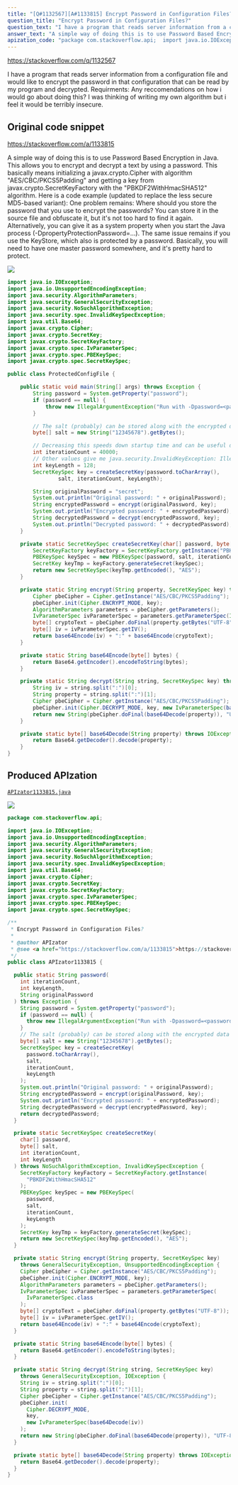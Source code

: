 ```yaml
---
title: "[Q#1132567][A#1133815] Encrypt Password in Configuration Files?"
question_title: "Encrypt Password in Configuration Files?"
question_text: "I have a program that reads server information from a configuration file and would like to encrypt the password in that configuration that can be read by my program and decrypted. Requirments: Any reccomendations on how i would go about doing this? I was thinking of writing my own algorithm but i feel it would be terribly insecure."
answer_text: "A simple way of doing this is to use Password Based Encryption in Java. This allows you to encrypt and decrypt a text by using a password. This basically means initializing a javax.crypto.Cipher with algorithm \"AES/CBC/PKCS5Padding\" and getting a key from javax.crypto.SecretKeyFactory with the \"PBKDF2WithHmacSHA512\" algorithm. Here is a code example (updated to replace the less secure MD5-based variant): One problem remains: Where should you store the password that you use to encrypt the passwords? You can store it in the source file and obfuscate it, but it's not too hard to find it again. Alternatively, you can give it as a system property when you start the Java process (-DpropertyProtectionPassword=...). The same issue remains if you use the KeyStore, which also is protected by a password. Basically, you will need to have one master password somewhere, and it's pretty hard to protect."
apization_code: "package com.stackoverflow.api;  import java.io.IOException; import java.io.UnsupportedEncodingException; import java.security.AlgorithmParameters; import java.security.GeneralSecurityException; import java.security.NoSuchAlgorithmException; import java.security.spec.InvalidKeySpecException; import java.util.Base64; import javax.crypto.Cipher; import javax.crypto.SecretKey; import javax.crypto.SecretKeyFactory; import javax.crypto.spec.IvParameterSpec; import javax.crypto.spec.PBEKeySpec; import javax.crypto.spec.SecretKeySpec;  /**  * Encrypt Password in Configuration Files?  *  * @author APIzator  * @see <a href=\"https://stackoverflow.com/a/1133815\">https://stackoverflow.com/a/1133815</a>  */ public class APIzator1133815 {    public static String password(     int iterationCount,     int keyLength,     String originalPassword   ) throws Exception {     String password = System.getProperty(\"password\");     if (password == null) {       throw new IllegalArgumentException(\"Run with -Dpassword=<password>\");     }     // The salt (probably) can be stored along with the encrypted data     byte[] salt = new String(\"12345678\").getBytes();     SecretKeySpec key = createSecretKey(       password.toCharArray(),       salt,       iterationCount,       keyLength     );     System.out.println(\"Original password: \" + originalPassword);     String encryptedPassword = encrypt(originalPassword, key);     System.out.println(\"Encrypted password: \" + encryptedPassword);     String decryptedPassword = decrypt(encryptedPassword, key);     return decryptedPassword;   }    private static SecretKeySpec createSecretKey(     char[] password,     byte[] salt,     int iterationCount,     int keyLength   ) throws NoSuchAlgorithmException, InvalidKeySpecException {     SecretKeyFactory keyFactory = SecretKeyFactory.getInstance(       \"PBKDF2WithHmacSHA512\"     );     PBEKeySpec keySpec = new PBEKeySpec(       password,       salt,       iterationCount,       keyLength     );     SecretKey keyTmp = keyFactory.generateSecret(keySpec);     return new SecretKeySpec(keyTmp.getEncoded(), \"AES\");   }    private static String encrypt(String property, SecretKeySpec key)     throws GeneralSecurityException, UnsupportedEncodingException {     Cipher pbeCipher = Cipher.getInstance(\"AES/CBC/PKCS5Padding\");     pbeCipher.init(Cipher.ENCRYPT_MODE, key);     AlgorithmParameters parameters = pbeCipher.getParameters();     IvParameterSpec ivParameterSpec = parameters.getParameterSpec(       IvParameterSpec.class     );     byte[] cryptoText = pbeCipher.doFinal(property.getBytes(\"UTF-8\"));     byte[] iv = ivParameterSpec.getIV();     return base64Encode(iv) + \":\" + base64Encode(cryptoText);   }    private static String base64Encode(byte[] bytes) {     return Base64.getEncoder().encodeToString(bytes);   }    private static String decrypt(String string, SecretKeySpec key)     throws GeneralSecurityException, IOException {     String iv = string.split(\":\")[0];     String property = string.split(\":\")[1];     Cipher pbeCipher = Cipher.getInstance(\"AES/CBC/PKCS5Padding\");     pbeCipher.init(       Cipher.DECRYPT_MODE,       key,       new IvParameterSpec(base64Decode(iv))     );     return new String(pbeCipher.doFinal(base64Decode(property)), \"UTF-8\");   }    private static byte[] base64Decode(String property) throws IOException {     return Base64.getDecoder().decode(property);   } }"
---
```


https://stackoverflow.com/q/1132567

I have a program that reads server information from a configuration file and would like to encrypt the password in that configuration that can be read by my program and decrypted.
Requirments:
Any reccomendations on how i would go about doing this? I was thinking of writing my own algorithm but i feel it would be terribly insecure.



## Original code snippet

https://stackoverflow.com/a/1133815

A simple way of doing this is to use Password Based Encryption in Java. This allows you to encrypt and decrypt a text by using a password.
This basically means initializing a javax.crypto.Cipher with algorithm &quot;AES/CBC/PKCS5Padding&quot; and getting a key from javax.crypto.SecretKeyFactory with the &quot;PBKDF2WithHmacSHA512&quot; algorithm.
Here is a code example (updated to replace the less secure MD5-based variant):
One problem remains: Where should you store the password that you use to encrypt the passwords? You can store it in the source file and obfuscate it, but it&#x27;s not too hard to find it again. Alternatively, you can give it as a system property when you start the Java process (-DpropertyProtectionPassword=...).
The same issue remains if you use the KeyStore, which also is protected by a password. Basically, you will need to have one master password somewhere, and it&#x27;s pretty hard to protect.

<div class="code-logo"><img src="/stackoverflow.png" /></div>

```java
import java.io.IOException;
import java.io.UnsupportedEncodingException;
import java.security.AlgorithmParameters;
import java.security.GeneralSecurityException;
import java.security.NoSuchAlgorithmException;
import java.security.spec.InvalidKeySpecException;
import java.util.Base64;
import javax.crypto.Cipher;
import javax.crypto.SecretKey;
import javax.crypto.SecretKeyFactory;
import javax.crypto.spec.IvParameterSpec;
import javax.crypto.spec.PBEKeySpec;
import javax.crypto.spec.SecretKeySpec;

public class ProtectedConfigFile {

    public static void main(String[] args) throws Exception {
        String password = System.getProperty("password");
        if (password == null) {
            throw new IllegalArgumentException("Run with -Dpassword=<password>");
        }

        // The salt (probably) can be stored along with the encrypted data
        byte[] salt = new String("12345678").getBytes();

        // Decreasing this speeds down startup time and can be useful during testing, but it also makes it easier for brute force attackers
        int iterationCount = 40000;
        // Other values give me java.security.InvalidKeyException: Illegal key size or default parameters
        int keyLength = 128;
        SecretKeySpec key = createSecretKey(password.toCharArray(),
                salt, iterationCount, keyLength);

        String originalPassword = "secret";
        System.out.println("Original password: " + originalPassword);
        String encryptedPassword = encrypt(originalPassword, key);
        System.out.println("Encrypted password: " + encryptedPassword);
        String decryptedPassword = decrypt(encryptedPassword, key);
        System.out.println("Decrypted password: " + decryptedPassword);
    }

    private static SecretKeySpec createSecretKey(char[] password, byte[] salt, int iterationCount, int keyLength) throws NoSuchAlgorithmException, InvalidKeySpecException {
        SecretKeyFactory keyFactory = SecretKeyFactory.getInstance("PBKDF2WithHmacSHA512");
        PBEKeySpec keySpec = new PBEKeySpec(password, salt, iterationCount, keyLength);
        SecretKey keyTmp = keyFactory.generateSecret(keySpec);
        return new SecretKeySpec(keyTmp.getEncoded(), "AES");
    }

    private static String encrypt(String property, SecretKeySpec key) throws GeneralSecurityException, UnsupportedEncodingException {
        Cipher pbeCipher = Cipher.getInstance("AES/CBC/PKCS5Padding");
        pbeCipher.init(Cipher.ENCRYPT_MODE, key);
        AlgorithmParameters parameters = pbeCipher.getParameters();
        IvParameterSpec ivParameterSpec = parameters.getParameterSpec(IvParameterSpec.class);
        byte[] cryptoText = pbeCipher.doFinal(property.getBytes("UTF-8"));
        byte[] iv = ivParameterSpec.getIV();
        return base64Encode(iv) + ":" + base64Encode(cryptoText);
    }

    private static String base64Encode(byte[] bytes) {
        return Base64.getEncoder().encodeToString(bytes);
    }

    private static String decrypt(String string, SecretKeySpec key) throws GeneralSecurityException, IOException {
        String iv = string.split(":")[0];
        String property = string.split(":")[1];
        Cipher pbeCipher = Cipher.getInstance("AES/CBC/PKCS5Padding");
        pbeCipher.init(Cipher.DECRYPT_MODE, key, new IvParameterSpec(base64Decode(iv)));
        return new String(pbeCipher.doFinal(base64Decode(property)), "UTF-8");
    }

    private static byte[] base64Decode(String property) throws IOException {
        return Base64.getDecoder().decode(property);
    }
}
```

## Produced APIzation

[`APIzator1133815.java`](https://github.com/pasqualesalza/apization-temp/raw/main/data/search/APIzator1133815.java)

<div class="code-logo"><img src="/apizator.png" /></div>

```java
package com.stackoverflow.api;

import java.io.IOException;
import java.io.UnsupportedEncodingException;
import java.security.AlgorithmParameters;
import java.security.GeneralSecurityException;
import java.security.NoSuchAlgorithmException;
import java.security.spec.InvalidKeySpecException;
import java.util.Base64;
import javax.crypto.Cipher;
import javax.crypto.SecretKey;
import javax.crypto.SecretKeyFactory;
import javax.crypto.spec.IvParameterSpec;
import javax.crypto.spec.PBEKeySpec;
import javax.crypto.spec.SecretKeySpec;

/**
 * Encrypt Password in Configuration Files?
 *
 * @author APIzator
 * @see <a href="https://stackoverflow.com/a/1133815">https://stackoverflow.com/a/1133815</a>
 */
public class APIzator1133815 {

  public static String password(
    int iterationCount,
    int keyLength,
    String originalPassword
  ) throws Exception {
    String password = System.getProperty("password");
    if (password == null) {
      throw new IllegalArgumentException("Run with -Dpassword=<password>");
    }
    // The salt (probably) can be stored along with the encrypted data
    byte[] salt = new String("12345678").getBytes();
    SecretKeySpec key = createSecretKey(
      password.toCharArray(),
      salt,
      iterationCount,
      keyLength
    );
    System.out.println("Original password: " + originalPassword);
    String encryptedPassword = encrypt(originalPassword, key);
    System.out.println("Encrypted password: " + encryptedPassword);
    String decryptedPassword = decrypt(encryptedPassword, key);
    return decryptedPassword;
  }

  private static SecretKeySpec createSecretKey(
    char[] password,
    byte[] salt,
    int iterationCount,
    int keyLength
  ) throws NoSuchAlgorithmException, InvalidKeySpecException {
    SecretKeyFactory keyFactory = SecretKeyFactory.getInstance(
      "PBKDF2WithHmacSHA512"
    );
    PBEKeySpec keySpec = new PBEKeySpec(
      password,
      salt,
      iterationCount,
      keyLength
    );
    SecretKey keyTmp = keyFactory.generateSecret(keySpec);
    return new SecretKeySpec(keyTmp.getEncoded(), "AES");
  }

  private static String encrypt(String property, SecretKeySpec key)
    throws GeneralSecurityException, UnsupportedEncodingException {
    Cipher pbeCipher = Cipher.getInstance("AES/CBC/PKCS5Padding");
    pbeCipher.init(Cipher.ENCRYPT_MODE, key);
    AlgorithmParameters parameters = pbeCipher.getParameters();
    IvParameterSpec ivParameterSpec = parameters.getParameterSpec(
      IvParameterSpec.class
    );
    byte[] cryptoText = pbeCipher.doFinal(property.getBytes("UTF-8"));
    byte[] iv = ivParameterSpec.getIV();
    return base64Encode(iv) + ":" + base64Encode(cryptoText);
  }

  private static String base64Encode(byte[] bytes) {
    return Base64.getEncoder().encodeToString(bytes);
  }

  private static String decrypt(String string, SecretKeySpec key)
    throws GeneralSecurityException, IOException {
    String iv = string.split(":")[0];
    String property = string.split(":")[1];
    Cipher pbeCipher = Cipher.getInstance("AES/CBC/PKCS5Padding");
    pbeCipher.init(
      Cipher.DECRYPT_MODE,
      key,
      new IvParameterSpec(base64Decode(iv))
    );
    return new String(pbeCipher.doFinal(base64Decode(property)), "UTF-8");
  }

  private static byte[] base64Decode(String property) throws IOException {
    return Base64.getDecoder().decode(property);
  }
}

```